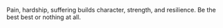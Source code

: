 Pain, hardship, suffering builds character, strength, and resilience.
Be the best best or nothing at all.
